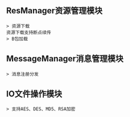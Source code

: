 ## ResManager资源管理模块
	> 资源下载
	资源下载支持断点续传
    > B包加载
## MessageManager消息管理模块
	> 消息注册分发
## IO文件操作模块
	> 支持AES、DES、MD5、RSA加密
	
